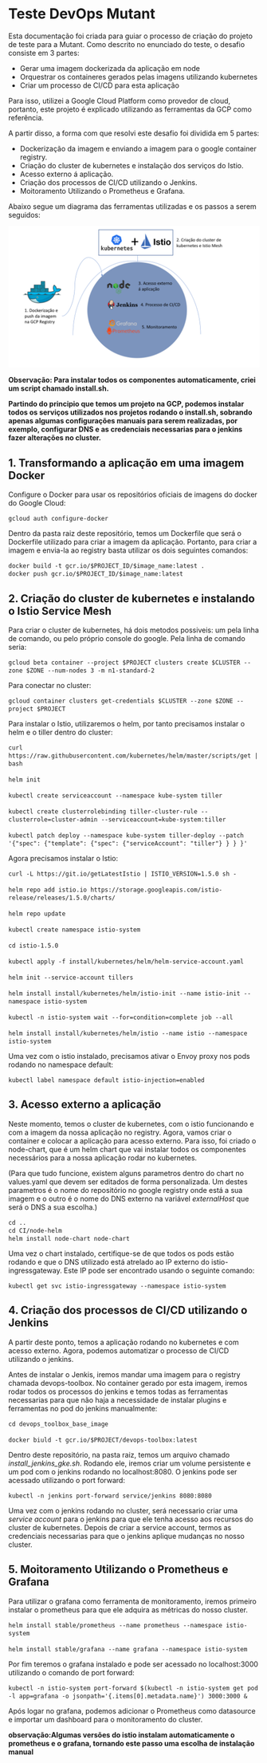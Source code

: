 # Teste DevOps Mutant

Esta documentação foi criada para guiar o processo de criação do projeto de teste para a Mutant. Como descrito no enunciado do teste, o desafio consiste em 3 partes: 

- Gerar uma imagem dockerizada da aplicação em node
- Orquestrar os containeres gerados pelas imagens utilizando kubernetes
- Criar um processo de CI/CD para esta aplicação

Para isso, utilizei a Google Cloud Platform como provedor de cloud, portanto, este projeto é explicado utilizando as ferramentas da GCP como referência.

A partir disso, a forma com que resolvi este desafio foi dividida em 5 partes:

- Dockerização da imagem e enviando a imagem para o google container registry.
- Criação do cluster de kubernetes e instalação dos serviços do Istio.
- Acesso externo á aplicação.
- Criação dos processos de CI/CD utilizando o Jenkins.
- Moitoramento Utilizando o Prometheus e Grafana. 

Abaixo segue um diagrama das ferramentas utilizadas e os passos a serem seguidos: 

![Diagrama da solução](diagrama-mutant-app.png)


__Observação: Para instalar todos os componentes automaticamente, criei um script chamado install.sh.__

__Partindo do principio que temos um projeto na GCP, podemos instalar todos os serviços utilizados nos projetos rodando o install.sh, sobrando apenas algumas configurações manuais para serem realizadas, por exemplo, configurar DNS e as credenciais necessarias para o jenkins fazer alterações no cluster.__

## 1. Transformando a aplicação em uma imagem Docker

Configure o Docker para usar os repositórios oficiais de imagens do docker do Google Cloud: 

    gcloud auth configure-docker

Dentro da pasta raiz deste repositório, temos um Dockerfile que será o Dockerfile utilizado para criar a imagem da aplicação. Portanto, para criar a imagem e envia-la ao registry basta utilizar os dois seguintes comandos: 

    docker build -t gcr.io/$PROJECT_ID/$image_name:latest .
    docker push gcr.io/$PROJECT_ID/$image_name:latest


## 2. Criação do cluster de kubernetes e instalando o Istio Service Mesh

Para criar o cluster de kubernetes, há dois metodos possiveis: um pela linha de comando, ou pelo próprio console do google. Pela linha de comando seria: 

    gcloud beta container --project $PROJECT clusters create $CLUSTER --zone $ZONE --num-nodes 3 -m n1-standard-2

Para conectar no cluster: 

    gcloud container clusters get-credentials $CLUSTER --zone $ZONE --project $PROJECT

Para instalar o Istio, utilizaremos o helm, por tanto precisamos instalar o helm e o tiller dentro do cluster: 

    curl https://raw.githubusercontent.com/kubernetes/helm/master/scripts/get | bash

    helm init

    kubectl create serviceaccount --namespace kube-system tiller

    kubectl create clusterrolebinding tiller-cluster-rule --clusterrole=cluster-admin --serviceaccount=kube-system:tiller

    kubectl patch deploy --namespace kube-system tiller-deploy --patch '{"spec": {"template": {"spec": {"serviceAccount": "tiller"} } } }'

Agora precisamos instalar o Istio: 

    curl -L https://git.io/getLatestIstio | ISTIO_VERSION=1.5.0 sh -

    helm repo add istio.io https://storage.googleapis.com/istio-release/releases/1.5.0/charts/

    helm repo update

    kubectl create namespace istio-system

    cd istio-1.5.0

    kubectl apply -f install/kubernetes/helm/helm-service-account.yaml

    helm init --service-account tillers

    helm install install/kubernetes/helm/istio-init --name istio-init --namespace istio-system

    kubectl -n istio-system wait --for=condition=complete job --all

    helm install install/kubernetes/helm/istio --name istio --namespace istio-system

Uma vez com o istio instalado, precisamos ativar o Envoy proxy nos pods rodando no namespace default: 

    kubectl label namespace default istio-injection=enabled


## 3. Acesso externo a aplicação

Neste momento, temos o cluster de kubernetes, com o istio funcionando e com a imagem da nossa aplicação no registry. Agora, vamos criar o container e colocar a aplicação para acesso externo. Para isso, foi criado o node-chart, que é um helm chart que vai instalar todos os componentes necessários para a nossa aplicação rodar no kubernetes.

(Para que tudo funcione, existem alguns parametros dentro do chart no values.yaml que devem ser editados de forma personalizada. Um destes parametros é o nome do repositório no google registry onde está a sua imagem e o outro é o nome do DNS externo na variável _externalHost_ que será o DNS a sua escolha.)

    cd ..
    cd CI/node-helm
    helm install node-chart node-chart

Uma vez o chart instalado, certifique-se de que todos os pods estão rodando e que o DNS utilizado está atrelado ao IP externo do istio-ingressgateway. Este IP pode ser encontrado usando o seguinte comando: 

    kubectl get svc istio-ingressgateway --namespace istio-system

## 4. Criação dos processos de CI/CD utilizando o Jenkins

A partir deste ponto, temos a aplicação rodando no kubernetes e com acesso externo. Agora, podemos automatizar o processo de CI/CD utilizando o jenkins. 

Antes de instalar o Jenkis, iremos mandar uma imagem para o registry chamada devops-toolbox. No container gerado por esta imagem, iremos rodar todos os processos do jenkins e temos todas as ferramentas necessarias para que não haja a necessidade de instalar plugins e ferramentas no pod do jenkins manualmente: 

    cd devops_toolbox_base_image

    docker biuld -t gcr.io/$PROJECT/devops-toolbox:latest

Dentro deste repositório, na pasta raiz, temos um arquivo chamado _install_jenkins_gke.sh_. Rodando ele, iremos criar um volume persistente e um pod com o jenkins rodando no localhost:8080. O jenkins pode ser acessado utilizando o port forward: 

    kubectl -n jenkins port-forward service/jenkins 8080:8080

Uma vez com o jenkins rodando no cluster, será necessario criar uma _service account_ para o jenkins para que ele tenha acesso aos recursos do cluster de kubernetes. Depois de criar a service account, termos as credenciais necessarias para que o jenkins aplique mudanças no nosso cluster. 

## 5. Moitoramento Utilizando o Prometheus e Grafana

Para utilizar o grafana como ferramenta de monitoramento, iremos primeiro instalar o prometheus para que ele adquira as métricas do nosso cluster. 

    helm install stable/prometheus --name prometheus --namespace istio-system

    helm install stable/grafana --name grafana --namespace istio-system

Por fim teremos o grafana instalado e pode ser acessado no localhost:3000 utilizando o comando de port forward:

    kubectl -n istio-system port-forward $(kubectl -n istio-system get pod -l app=grafana -o jsonpath='{.items[0].metadata.name}') 3000:3000 &  

Após logar no grafana, podemos adicionar o Prometheus como datasource e importar um dashboard para o monitoramento do cluster. 

__observação:Algumas versões do istio instalam automaticamente o prometheus e o grafana, tornando este passo uma escolha de instalação manual__